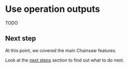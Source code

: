 # Use operation outputs

TODO

## Next step

At this point, we covered the main Chainsaw features.

Look at the [next steps](./next-steps.md) section to find out what to do next.